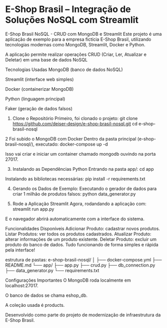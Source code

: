 # E-Shop Brasil – Integração de Soluções NoSQL com Streamlit
E-Shop Brasil NoSQL - CRUD com MongoDB e Streamlit
Este projeto é uma aplicação de exemplo para a empresa fictícia E-Shop Brasil, utilizando tecnologias modernas como MongoDB, Streamlit, Docker e Python.

A aplicação permite realizar operações CRUD (Criar, Ler, Atualizar e Deletar) em uma base de dados NoSQL

 Tecnologias Usadas
MongoDB (banco de dados NoSQL)

Streamlit (interface web simples)

Docker (containerizar MongoDB)

Python (linguagem principal)

Faker (geração de dados falsos)

1. Clone o Repositório
Primeiro, foi clonado o projeto:
git clone https://github.com/deiser-design/e-shop-brasil-nosql.git
cd e-shop-brasil-nosql

2 Foi subido o MongoDB com Docker
Dentro da pasta principal (e-shop-brasil-nosql/), executado:
docker-compose up -d

Isso vai criar e iniciar um container chamado mongodb ouvindo na porta 27017.


3. Instalando as Dependências Python
Entrando na pasta app/:
cd app

Instalando as bibliotecas necessárias:
pip install -r requirements.txt

4. Gerando os Dados de Exemplo:
Executando o gerador de dados para criar 1 milhão de produtos falsos:
python data_generator.py

5. Rode a Aplicação Streamlit
Agora, rodandando a aplicação com:
streamlit run app.py

E o navegador abrirá automaticamente com a interface do sistema.

Funcionalidades Disponíveis
Adicionar Produto: cadastrar novos produtos.
Listar Produtos: ver todos os produtos cadastrados.
Atualizar Produto: alterar informações de um produto existente.
Deletar Produto: excluir um produto do banco de dados.
Tudo funcionando de forma simples e rápida pela interface!

estrutura de pastas:
e-shop-brasil-nosql/
│
├── docker-compose.yml
├── README.md
└── app/
    ├── app.py
    ├── crud.py
    ├── db_connection.py
    ├── data_generator.py
    └── requirements.txt

Configurações Importantes
O MongoDB roda localmente em localhost:27017.

O banco de dados se chama eshop_db.

A coleção usada é products.

Desenvolvido como parte do projeto de modernização de infraestrutura da E-Shop Brasil.








